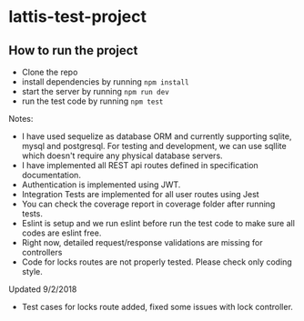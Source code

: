 # lattis-test-project

## How to run the project
- Clone the repo
- install dependencies by running `npm install`
- start the server by running `npm run dev`
- run the test code by running `npm test`

Notes:
- I have used sequelize as database ORM and currently supporting sqlite, mysql and postgresql. For testing and development, we can use sqllite which doesn't require any physical database servers.
- I have implemented all REST api routes defined in specification documentation.
- Authentication is implemented using JWT.
- Integration Tests are implemented for all user routes using Jest
- You can check the coverage report in coverage folder after running tests.
- Eslint is setup and we run eslint before run the test code to make sure all codes are eslint free.
- Right now, detailed request/response validations are missing for controllers
- Code for locks routes are not properly tested. Please check only coding style.

Updated 9/2/2018
- Test cases for locks route added, fixed some issues with lock controller.